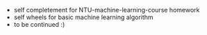 - self completement for NTU-machine-learning-course homework
- self wheels for basic machine learning algorithm
- to be continued :)
